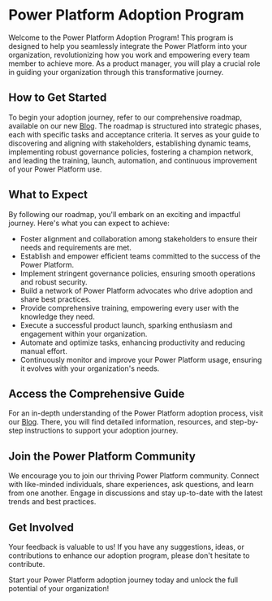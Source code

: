 # Power Platform Adoption Program
Welcome to the Power Platform Adoption Program! This program is designed to help you seamlessly integrate the Power Platform into your organization, revolutionizing how you work and empowering every team member to achieve more. As a product manager, you will play a crucial role in guiding your organization through this transformative journey.

## How to Get Started
To begin your adoption journey, refer to our comprehensive roadmap, available on our new [Blog](https://digitalrevolution.blog/adoption-roadmap/). The roadmap is structured into strategic phases, each with specific tasks and acceptance criteria. It serves as your guide to discovering and aligning with stakeholders, establishing dynamic teams, implementing robust governance policies, fostering a champion network, and leading the training, launch, automation, and continuous improvement of your Power Platform use.

## What to Expect
By following our roadmap, you'll embark on an exciting and impactful journey. Here's what you can expect to achieve:

* Foster alignment and collaboration among stakeholders to ensure their needs and requirements are met.
* Establish and empower efficient teams committed to the success of the Power Platform.
* Implement stringent governance policies, ensuring smooth operations and robust security.
* Build a network of Power Platform advocates who drive adoption and share best practices.
* Provide comprehensive training, empowering every user with the knowledge they need.
* Execute a successful product launch, sparking enthusiasm and engagement within your organization.
* Automate and optimize tasks, enhancing productivity and reducing manual effort.
* Continuously monitor and improve your Power Platform usage, ensuring it evolves with your organization's needs.

## Access the Comprehensive Guide
For an in-depth understanding of the Power Platform adoption process, visit our [Blog](https://digitalrevolution.blog/adoption-roadmap/). There, you will find detailed information, resources, and step-by-step instructions to support your adoption journey.

## Join the Power Platform Community
We encourage you to join our thriving Power Platform community. Connect with like-minded individuals, share experiences, ask questions, and learn from one another. Engage in discussions and stay up-to-date with the latest trends and best practices.

## Get Involved
Your feedback is valuable to us! If you have any suggestions, ideas, or contributions to enhance our adoption program, please don't hesitate to contribute.

Start your Power Platform adoption journey today and unlock the full potential of your organization!


